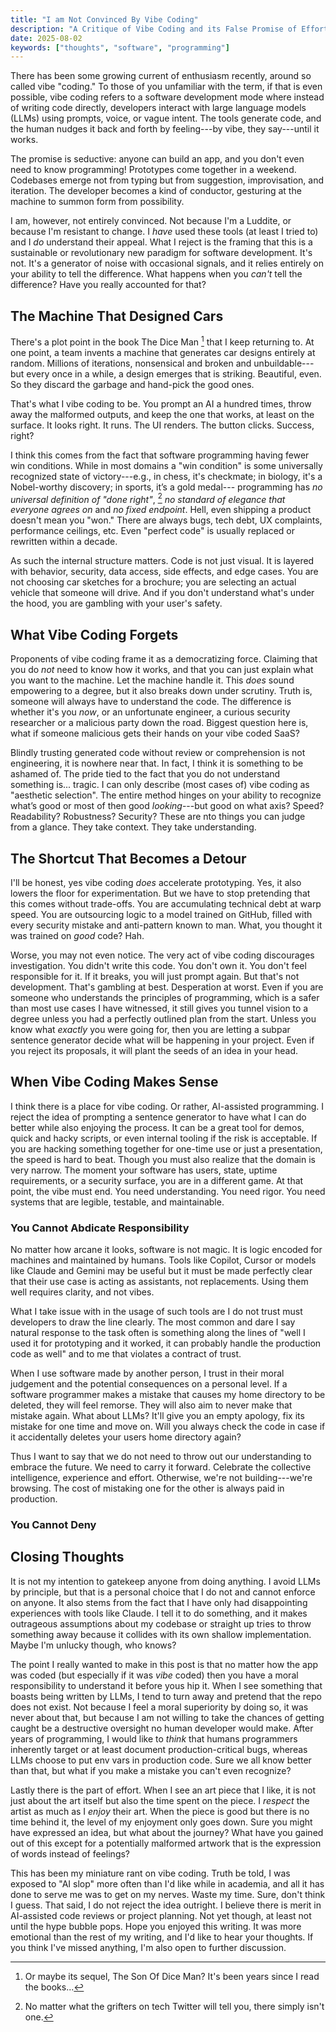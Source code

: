 ```yaml
---
title: "I am Not Convinced By Vibe Coding"
description: "A Critique of Vibe Coding and its False Promise of Effortless Software Development."
date: 2025-08-02
keywords: ["thoughts", "software", "programming"]
---
```


There has been some growing current of enthusiasm recently, around so called
vibe "coding." To those of you unfamiliar with the term, if that is even
possible, vibe coding refers to a software development mode where instead of
writing code directly, developers interact with large language models (LLMs)
using prompts, voice, or vague intent. The tools generate code, and the human
nudges it back and forth by feeling---by vibe, they say---until it works.

The promise is seductive: anyone can build an app, and you don't even need to
know programming! Prototypes come together in a weekend. Codebases emerge not
from typing but from suggestion, improvisation, and iteration. The developer
becomes a kind of conductor, gesturing at the machine to summon form from
possibility.

I am, however, not entirely convinced. Not because I'm a Luddite, or because I'm
resistant to change. I _have_ used these tools (at least I tried to) and I _do_
understand their appeal. What I reject is the framing that this is a sustainable
or revolutionary new paradigm for software development. It's not. It's a
generator of noise with occasional signals, and it relies entirely on your
ability to tell the difference. What happens when you _can't_ tell the
difference? Have you really accounted for that?

## The Machine That Designed Cars

There's a plot point in the book The Dice Man [^1] that I keep returning to. At
one point, a team invents a machine that generates car designs entirely at
random. Millions of iterations, nonsensical and broken and unbuildable---but
every once in a while, a design emerges that is striking. Beautiful, even. So
they discard the garbage and hand-pick the good ones.

[^1]: Or maybe its sequel, The Son Of Dice Man? It's been years since I read the
    books...

That's what I vibe coding to be. You prompt an AI a hundred times, throw away
the malformed outputs, and keep the one that works, at least on the surface. It
looks right. It runs. The UI renders. The button clicks. Success, right?

I think this comes from the fact that software programming having fewer win
conditions. While in most domains a "win condition" is some universally
recognized state of victory---e.g., in chess, it's checkmate; in biology, it's a
Nobel-worthy discovery; in sports, it’s a gold medal--- programming has _no
universal definition of "done right"_, [^2] _no standard of elegance that
everyone agrees on_ and _no fixed endpoint_. Hell, even shipping a product
doesn't mean you "won." There are always bugs, tech debt, UX complaints,
performance ceilings, etc. Even "perfect code" is usually replaced or rewritten
within a decade.

[^2]: No matter what the grifters on tech Twitter will tell you, there simply
    isn't one.

As such the internal structure matters. Code is not just visual. It is layered
with behavior, security, data access, side effects, and edge cases. You are not
choosing car sketches for a brochure; you are selecting an actual vehicle that
someone will drive. And if you don't understand what's under the hood, you are
gambling with your user's safety.

## What Vibe Coding Forgets

Proponents of vibe coding frame it as a democratizing force. Claiming that you
do _not_ need to know how it works, and that you can just explain what you want
to the machine. Let the machine handle it. This _does_ sound empowering to a
degree, but it also breaks down under scrutiny. Truth is, someone will always
have to understand the code. The difference is whether it's you _now_, or an
unfortunate engineer, a curious security researcher or a malicious party down
the road. Biggest question here is, what if someone malicious gets their hands
on your vibe coded SaaS?

Blindly trusting generated code without review or comprehension is not
engineering, it is nowhere near that. In fact, I think it is something to be
ashamed of. The pride tied to the fact that you do not understand something
is... tragic. I can only describe (most cases of) vibe coding as "aesthetic
selection". The entire method hinges on your ability to recognize what’s good or
most of then good _looking_---but good on what axis? Speed? Readability?
Robustness? Security? These are nto things you can judge from a glance. They
take context. They take understanding.

## The Shortcut That Becomes a Detour

I'll be honest, yes vibe coding _does_ accelerate prototyping. Yes, it also
lowers the floor for experimentation. But we have to stop pretending that this
comes without trade-offs. You are accumulating technical debt at warp speed. You
are outsourcing logic to a model trained on GitHub, filled with every security
mistake and anti-pattern known to man. What, you thought it was trained on
_good_ code? Hah.

Worse, you may not even notice. The very act of vibe coding discourages
investigation. You didn't write this code. You don't own it. You don't feel
responsible for it. If it breaks, you will just prompt again. But that's not
development. That's gambling at best. Desperation at worst. Even if you are
someone who understands the principles of programming, which is a safer than
most use cases I have witnessed, it still gives you tunnel vision to a degree
unless you had a perfectly outlined plan from the start. Unless you know what
_exactly_ you were going for, then you are letting a subpar sentence generator
decide what will be happening in your project. Even if you reject its proposals,
it will plant the seeds of an idea in your head.

## When Vibe Coding Makes Sense

I think there is a place for vibe coding. Or rather, AI-assisted programming. I
reject the idea of prompting a sentence generator to have what I can do better
while also enjoying the process. It can be a great tool for demos, quick and
hacky scripts, or even internal tooling if the risk is acceptable. If you are
hacking something together for one-time use or just a presentation, the speed is
hard to beat. Though you must also realize that the domain is very narrow. The
moment your software has users, state, uptime requirements, or a security
surface, you are in a different game. At that point, the vibe must end. You need
understanding. You need rigor. You need systems that are legible, testable, and
maintainable.

### You Cannot Abdicate Responsibility

No matter how arcane it looks, software is not magic. It is logic encoded for
machines and maintained by humans. Tools like Copilot, Cursor or models like
Claude and Gemini may be useful but it must be made perfectly clear that their
use case is acting as assistants, not replacements. Using them well requires
clarity, and not vibes.

What I take issue with in the usage of such tools are I do not trust must
developers to draw the line clearly. The most common and dare I say natural
response to the task often is something along the lines of "well I used it for
prototyping and it worked, it can probably handle the production code as well"
and to me that violates a contract of trust.

When I use software made by another person, I trust in their moral judgement and
the potential consequences on a personal level. If a software programmer makes a
mistake that causes my home directory to be deleted, they will feel remorse.
They will also aim to never make that mistake again. What about LLMs? It'll give
you an empty apology, fix its mistake for one time and move on. Will you always
check the code in case if it accidentally deletes your users home directory
again?

Thus I want to say that we do not need to throw out our understanding to embrace
the future. We need to carry it forward. Celebrate the collective intelligence,
experience and effort. Otherwise, we're not building---we're browsing. The cost
of mistaking one for the other is always paid in production.

### You Cannot Deny

## Closing Thoughts

It is not my intention to gatekeep anyone from doing anything. I avoid LLMs by
principle, but that is a personal choice that I do not and cannot enforce on
anyone. It also stems from the fact that I have only had disappointing
experiences with tools like Claude. I tell it to do something, and it makes
outrageous assumptions about my codebase or straight up tries to throw something
away because it collides with its own shallow implementation. Maybe I'm unlucky
though, who knows?

The point I really wanted to make in this post is that no matter how the app was
coded (but especially if it was _vibe_ coded) then you have a moral
responsibility to understand it before yous hip it. When I see something that
boasts being written by LLMs, I tend to turn away and pretend that the repo does
not exist. Not because I feel a moral superiority by doing so, it was never
about that, but because I am not willing to take the chances of getting caught
be a destructive oversight no human developer would make. After years of
programming, I would like to _think_ that humans programmers inherently target
or at least document production-critical bugs, whereas LLMs choose to put env
vars in production code. Sure we all know better than that, but what if you make
a mistake you can't even recognize?

Lastly there is the part of effort. When I see an art piece that I like, it is
not just about the art itself but also the time spent on the piece. I _respect_
the artist as much as I _enjoy_ their art. When the piece is good but there is
no time behind it, the level of my enjoyment only goes down. Sure you might have
expressed an idea, but what about the journey? What have you gained out of this
except for a potentially malformed artwork that is the expression of words
instead of feelings?

This has been my miniature rant on vibe coding. Truth be told, I was exposed to
"AI slop" more often than I'd like while in academia, and all it has done to
serve me was to get on my nerves. Waste my time. Sure, don't think I guess. That
said, I do not reject the idea outright. I believe there is merit in AI-assisted
code reviews or project planning. Not yet though, at least not until the hype
bubble pops. Hope you enjoyed this writing. It was more emotional than the rest
of my writing, and I'd like to hear your thoughts. If you think I've missed
anything, I'm also open to further discussion.

